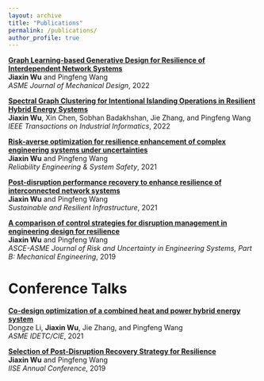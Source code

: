 ```yaml
---
layout: archive
title: "Publications"
permalink: /publications/
author_profile: true
---
```


<!-- {% if author.googlescholar %}
  You can also find my articles on <u><a href="{{author.googlescholar}}">my Google Scholar profile</a>.</u>
{% endif %}

{% include base_path %}

{% for post in site.publications reversed %}
  {% include archive-single.html %}
{% endfor %} -->

[**Graph Learning-based Generative Design for Resilience of Interdependent Network Systems**](https://arxiv.org/abs/2207.00931) <br>
**Jiaxin Wu** and Pingfeng Wang <br>
*ASME Journal of Mechanical Design*, 2022 <br>

[**Spectral Graph Clustering for Intentional Islanding Operations in Resilient Hybrid Energy Systems**](https://arxiv.org/abs/2203.06579) <br>
**Jiaxin Wu**, Xin Chen, Sobhan Badakhshan, Jie Zhang, and Pingfeng Wang <br>
*IEEE Transactions on Industrial Informatics*, 2022 <br>

[**Risk-averse optimization for resilience enhancement of complex engineering systems under uncertainties**](https://arxiv.org/abs/2009.02351) <br>
**Jiaxin Wu** and Pingfeng Wang <br>
*Reliability Engineering & System Safety*, 2021 <br>

[**Post-disruption performance recovery to enhance resilience of interconnected network systems**](https://www.tandfonline.com/doi/abs/10.1080/23789689.2019.1710073) <br>
**Jiaxin Wu** and Pingfeng Wang <br>
*Sustainable and Resilient Infrastructure*, 2021 <br>

[**A comparison of control strategies for disruption management in engineering design for resilience**](https://asmedigitalcollection.asme.org/risk/article/5/2/020902/726138/A-Comparison-of-Control-Strategies-for-Disruption) <br>
**Jiaxin Wu** and Pingfeng Wang <br>
*ASCE-ASME Journal of Risk and Uncertainty in Engineering Systems, Part B: Mechanical Engineering*, 2019 <br>

Conference Talks
===
[**Co-design optimization of a combined heat and power hybrid energy system**](https://asmedigitalcollection.asme.org/IDETC-CIE/proceedings/IDETC-CIE2021/85383/V03AT03A028/1128287) <br>
Dongze Li, **Jiaxin Wu**, Jie Zhang, and Pingfeng Wang <br>
*ASME IDETC/CIE*, 2021 <br>

[**Selection of Post-Disruption Recovery Strategy for Resilience**](https://www.proquest.com/docview/2511382622?pq-origsite=gscholar&fromopenview=true) <br>
**Jiaxin Wu** and Pingfeng Wang <br>
*IISE Annual Conference*, 2019 <br>